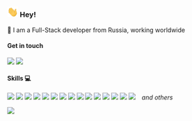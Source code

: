 <h3><img src="https://raw.githubusercontent.com/ABSphreak/ABSphreak/master/gifs/Hi.gif" width="25px"/>
 Hey!</h3>
🔭 I am a Full-Stack developer from Russia, working worldwide 

<h4>Get in touch</h4>
<a href="https://t.me/ibudakov" target="_blank"><img src="https://img.shields.io/badge/Telegram-2CA5E0?style=for-the-badge&logo=telegram&logoColor=white"></a> <a href="https://ibudakov.ru" target="_blank"><img src="https://img.shields.io/badge/Portfolio-%23000000.svg?style=for-the-badge&logo=firefox&logoColor=#FF7139"/></a>

<h4>Skills 💻</h4>

<a style="pointer-events: none;"><img src="https://img.shields.io/badge/javascript-%23323330.svg?style=for-the-badge&logo=javascript&logoColor=%23F7DF1E"/> <img src="https://img.shields.io/badge/TypeScript-007ACC?style=for-the-badge&logo=typescript&logoColor=white"/> <img src="https://img.shields.io/badge/Bootstrap-563D7C?style=for-the-badge&logo=bootstrap&logoColor=white"/> <img src="https://img.shields.io/badge/PHP-777BB4?style=for-the-badge&logo=php&logoColor=white"/> <img src="https://img.shields.io/badge/React-20232A?style=for-the-badge&logo=react&logoColor=61DAFB"/> <img src="https://img.shields.io/badge/Redux-593D88?style=for-the-badge&logo=redux&logoColor=white"> <img src="https://img.shields.io/badge/MySQL-00000F?style=for-the-badge&logo=mysql&logoColor=white"> <img src="https://img.shields.io/badge/Angular-DD0031?style=for-the-badge&logo=angular&logoColor=white"/> <img src="https://img.shields.io/badge/CSS3-1572B6?style=for-the-badge&logo=css3&logoColor=white"/> <img src="https://img.shields.io/badge/HTML-239120?style=for-the-badge&logo=html5&logoColor=white"/> <img src="https://img.shields.io/badge/Heroku-430098?style=for-the-badge&logo=heroku&logoColor=white"/> <img src="https://img.shields.io/badge/MongoDB-4EA94B?style=for-the-badge&logo=mongodb&logoColor=white"/> <img src="https://img.shields.io/badge/MySQL-00000F?style=for-the-badge&logo=mysql&logoColor=white"/> <img src="https://img.shields.io/badge/figma-%23F24E1E.svg?style=for-the-badge&logo=figma&logoColor=white"> <img src="https://img.shields.io/badge/adobe%20photoshop-%2331A8FF.svg?style=for-the-badge&logo=adobe%20photoshop&logoColor=white"/> <i>⠀and others</i></a>

<img src="https://github-readme-stats.vercel.app/api/top-langs/?username=Tvarinsky&theme=dark">
